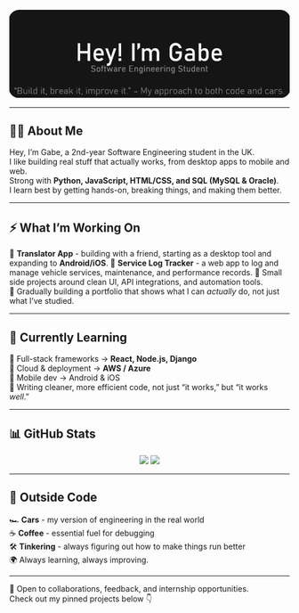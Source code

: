 <p align="center">
  <img src="simplebanner.png" alt="Banner" />
</p>

---

## 👨‍💻 About Me
Hey, I’m Gabe, a 2nd-year Software Engineering student in the UK.  
I like building real stuff that actually works, from desktop apps to mobile and web.  
Strong with **Python, JavaScript, HTML/CSS, and SQL (MySQL & Oracle)**.  
I learn best by getting hands-on, breaking things, and making them better.  

---

## ⚡ What I’m Working On
📝 **Translator App** - building with a friend, starting as a desktop tool and expanding to **Android/iOS**.
🧾 **Service Log Tracker** - a web app to log and manage vehicle services, maintenance, and performance records.
🧠 Small side projects around clean UI, API integrations, and automation tools.  
📁 Gradually building a portfolio that shows what I can *actually* do, not just what I’ve studied.

---

## 🌱 Currently Learning
📌 Full-stack frameworks → **React, Node.js, Django**  
📌 Cloud & deployment → **AWS / Azure**  
📌 Mobile dev → Android & iOS  
📌 Writing cleaner, more efficient code, not just “it works,” but “it works *well*.”

---

## 📊 GitHub Stats
<p align="center">
  <img src="https://github-readme-stats.vercel.app/api?username=leordeansg&show_icons=true&hide_border=true&theme=dark" />
  <img src="https://github-readme-streak-stats-eight.vercel.app?user=leordeansg&theme=dark&hide_border=true" />
</p>

---

## 🎯 Outside Code
🏎️ **Cars** - my version of engineering in the real world  
☕ **Coffee** - essential fuel for debugging  
🛠️ **Tinkering** - always figuring out how to make things run better  
🌍 Always learning, always improving.

---

💬 Open to collaborations, feedback, and internship opportunities.  
Check out my pinned projects below 👇
